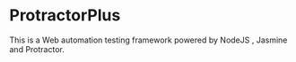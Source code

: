 # ProtractorPlus
This is a Web automation  testing framework powered by NodeJS , Jasmine and Protractor.
